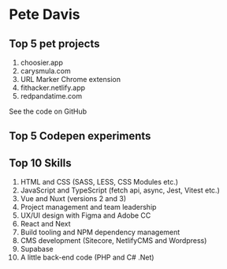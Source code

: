 # Pete Davis

## Top 5 pet projects

1. choosier.app
2. carysmula.com
3. URL Marker Chrome extension
4. fithacker.netlify.app
5. redpandatime.com

See the code on GitHub

## Top 5 Codepen experiments

## Top 10 Skills

1. HTML and CSS (SASS, LESS, CSS Modules etc.)
2. JavaScript and TypeScript (fetch api, async, Jest, Vitest etc.)
3. Vue and Nuxt (versions 2 and 3)
4. Project management and team leadership
5. UX/UI design with Figma and Adobe CC
6. React and Next
7. Build tooling and NPM dependency management
8. CMS development (Sitecore, NetlifyCMS and Wordpress)
9. Supabase
10. A little back-end code (PHP and C# .Net)
